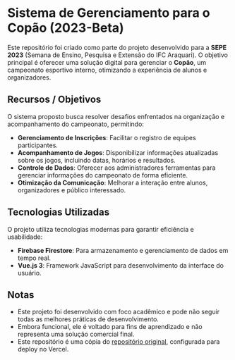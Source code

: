 # Sistema de Gerenciamento para o Copão (2023-Beta)

Este repositório foi criado como parte do projeto desenvolvido para a **SEPE 2023** (Semana de Ensino, Pesquisa e Extensão do IFC Araquari). O objetivo principal é oferecer uma solução digital para gerenciar o **Copão**, um campeonato esportivo interno, otimizando a experiência de alunos e organizadores.

## Recursos / Objetivos
O sistema proposto busca resolver desafios enfrentados na organização e acompanhamento do campeonato, permitindo:
- **Gerenciamento de Inscrições**: Facilitar o registro de equipes participantes.
- **Acompanhamento de Jogos**: Disponibilizar informações atualizadas sobre os jogos, incluindo datas, horários e resultados.
- **Controle de Dados**: Oferecer aos administradores ferramentas para gerenciar informações do campeonato de forma eficiente.
- **Otimização da Comunicação**: Melhorar a interação entre alunos, organizadores e público interessado.

## Tecnologias Utilizadas
O projeto utiliza tecnologias modernas para garantir eficiência e usabilidade:
- **Firebase Firestore**: Para armazenamento e gerenciamento de dados em tempo real.
- **Vue.js 3**: Framework JavaScript para desenvolvimento da interface do usuário.

## Notas
- Este projeto foi desenvolvido com foco acadêmico e pode não seguir todas as melhores práticas de desenvolvimento.
- Embora funcional, ele é voltado para fins de aprendizado e não representa uma solução comercial final.
- Este repositório é uma cópia do [repositório original](https://github.com/dudug05/sepe-copao), configurada para deploy no Vercel.

